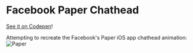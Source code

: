 Facebook Paper Chathead
=======================

[See it on Codepen](http://codepen.io/drocarmo/full/uylip)!

Attempting to recreate the Facebook's Paper iOS app chathead animation:
![Paper](http://recordit.co/ejANsFdVLy.gif)
